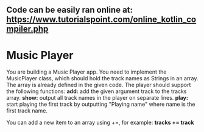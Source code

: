 Code can be easily ran online at: https://www.tutorialspoint.com/online_kotlin_compiler.php
----
# Music Player

You are building a Music Player app.
You need to implement the MusicPlayer class, which should hold the track names as Strings in an array. The array is already defined in the given code.
The player should support the following functions:
**add:** add the given argument track to the tracks array.
**show:** output all track names in the player on separate lines.
**play:** start playing the first track by outputting "Playing name" where name is the first track name.

You can add a new item to an array using +=, for example: **tracks += track**